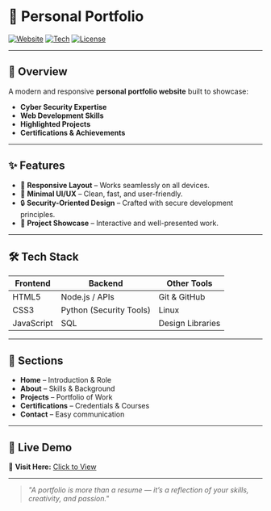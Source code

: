 # 🔐 Personal Portfolio

[![Website](https://img.shields.io/badge/🌐%20Live-Portfolio-blue?style=for-the-badge)](#)
[![Tech](https://img.shields.io/badge/💻%20Cyber%20Security%20&%20Web%20Development-black?style=for-the-badge)](#)
[![License](https://img.shields.io/badge/📜%20MIT%20License-green?style=for-the-badge)](#)

---

## 📖 Overview
A modern and responsive **personal portfolio website** built to showcase:
- **Cyber Security Expertise**
- **Web Development Skills**
- **Highlighted Projects**
- **Certifications & Achievements**

---

## ✨ Features
- 📱 **Responsive Layout** – Works seamlessly on all devices.  
- 🎨 **Minimal UI/UX** – Clean, fast, and user-friendly.  
- 🔒 **Security-Oriented Design** – Crafted with secure development principles.  
- 📂 **Project Showcase** – Interactive and well-presented work.  

---

## 🛠 Tech Stack
| Frontend | Backend | Other Tools |
|----------|---------|-------------|
| HTML5 | Node.js / APIs | Git & GitHub |
| CSS3 | Python (Security Tools) | Linux |
| JavaScript | SQL | Design Libraries |

---

## 📂 Sections
- **Home** – Introduction & Role  
- **About** – Skills & Background  
- **Projects** – Portfolio of Work  
- **Certifications** – Credentials & Courses  
- **Contact** – Easy communication  

---

## 🚀 Live Demo
🔗 **Visit Here:** [Click to View](#)

---

> *"A portfolio is more than a resume — it’s a reflection of your skills, creativity, and passion."*

